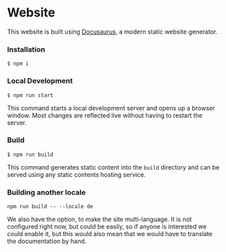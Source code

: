 # Website

This website is built using [Docusaurus](https://docusaurus.io/), a modern static website generator.

### Installation

```
$ npm i
```

### Local Development

```
$ npm run start
```

This command starts a local development server and opens up a browser window. Most changes are reflected live without having to restart the server.

### Build

```
$ npm run build
```

This command generates static content into the `build` directory and can be served using any static contents hosting service.

### Building another locale

```
npm run build -- --locale de
```

We also have the option, to make the site multi-language. It is not configured right now, but could be easily, so if anyone is interested we could enable it, but this would also mean that we would have to translate the documentation by hand.
